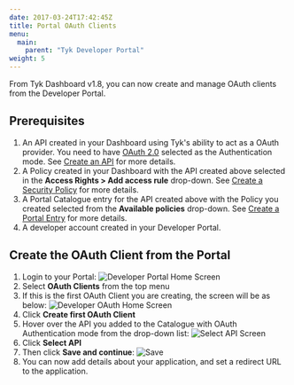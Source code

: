 ```yaml
---
date: 2017-03-24T17:42:45Z
title: Portal OAuth Clients
menu:
  main:
    parent: "Tyk Developer Portal"
weight: 5 
---
```


From Tyk Dashboard v1.8, you can now create and manage OAuth clients from the Developer Portal.

## Prerequisites

1. An API created in your Dashboard using Tyk's ability to act as a OAuth provider. You need to have [OAuth 2.0](https://tyk.io/docs/security/your-apis/oauth-2-0/#option-2-use-the-tyk-oauth-flow) selected as the Authentication mode. See [Create an API](/docs/get-started/with-tyk-cloud/tutorials/create-api/#a-namewithdashboardatutorial-create-an-api-with-the-dashboard) for more details. 
2. A Policy created in your Dashboard with the API created above selected in the **Access Rights > Add access rule** drop-down. See [Create a Security Policy](/docs/get-started/with-tyk-cloud/tutorials/create-security-policy/) for more details.
3. A Portal Catalogue entry for the API created above with the Policy you created selected from the **Available policies** drop-down. See [Create a Portal Entry](https://tyk.io/docs/get-started/with-tyk-cloud/tutorials/create-portal-entry/) for more details.
4. A developer account created in your Developer Portal.

## Create the OAuth Client from the Portal

1. Login to your Portal:
    ![Developer Portal Home Screen][1]
2. Select **OAuth Clients** from the top menu
3. If this is the first OAuth Client you are creating, the screen will be as below:
    ![Developer OAuth Home Screen][2]
4. Click **Create first OAuth Client**
5. Hover over the API you added to the Catalogue with OAuth Authentication mode from the drop-down list:
     ![Select API Screen][3]
6. Click **Select API**
7. Then click **Save and continue**:
    ![Save][4]
8. You can now add details about your application, and set a redirect URL to the application.


[1]: /docs/img/dashboard/portal-management/dev_portal_homev1.8.png
[2]: /docs/img/dashboard/portal-management/portal_first-oauth_client.png
[3]: /docs/img/dashboard/portal-management/portal_oauth_select_api.png
[4]: /docs/img/dashboard/portal-management/portal_oauth_connected_api.png



